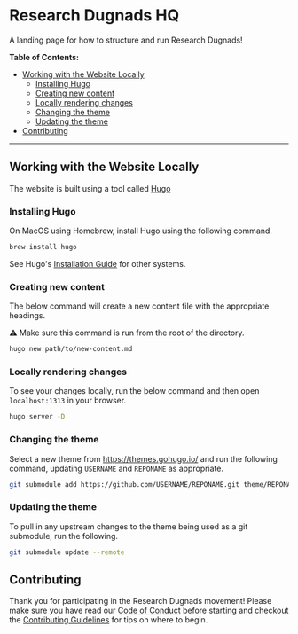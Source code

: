 # Research Dugnads HQ

A landing page for how to structure and run Research Dugnads!

**Table of Contents:**

- [Working with the Website Locally](#working-with-the-website-locally)
  - [Installing Hugo](#installing-hugo)
  - [Creating new content](#creating-new-content)
  - [Locally rendering changes](#locally-rendering-changes)
  - [Changing the theme](#changing-the-theme)
  - [Updating the theme](#updating-the-theme)
- [Contributing](#contributing)

---

## Working with the Website Locally

The website is built using a tool called [Hugo](https://gohugo.io/)

### Installing Hugo

On MacOS using Homebrew, install Hugo using the following command.

```bash
brew install hugo
```

See Hugo's [Installation Guide](https://gohugo.io/getting-started/installing/) for other systems.

### Creating new content

The below command will create a new content file with the appropriate headings.

:warning: Make sure this command is run from the root of the directory.

```bash
hugo new path/to/new-content.md
```

### Locally rendering changes

To see your changes locally, run the below command and then open `localhost:1313` in your browser.

```bash
hugo server -D
```

### Changing the theme

Select a new theme from https://themes.gohugo.io/ and run the following command, updating `USERNAME` and `REPONAME` as appropriate.

```bash
git submodule add https://github.com/USERNAME/REPONAME.git theme/REPONAME
```

### Updating the theme

To pull in any upstream changes to the theme being used as a git submodule, run the following.

```bash
git submodule update --remote
```

## Contributing

Thank you for participating in the Research Dugnads movement!
Please make sure you have read our [Code of Conduct](CODE_OF_CONDUCT.md) before starting and checkout the [Contributing Guidelines](CONTRIBUTING.md) for tips on where to begin.

